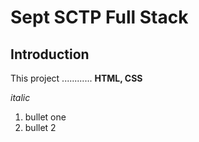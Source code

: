 # Sept SCTP Full Stack

## Introduction
This project ............ **HTML, CSS**

_italic_
1. bullet one
2. bullet 2

